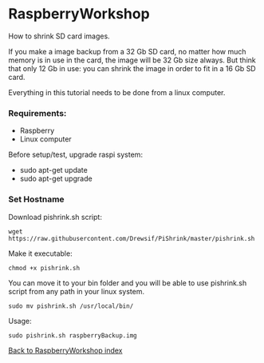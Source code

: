 # RaspberryWorkshop

How to shrink SD card images. 

If you make a image backup from a 32 Gb SD card, no matter how much memory is in use in the card, the image will be 32 Gb size always.
But think that only 12 Gb in use: you can shrink the image in order to fit in a 16 Gb SD card.

Everything in this tutorial needs to be done from a linux computer.

### Requirements:

- Raspberry
- Linux computer

Before setup/test, upgrade raspi system:
- sudo apt-get update
- sudo apt-get upgrade

### Set Hostname

Download pishrink.sh script:

```
wget https://raw.githubusercontent.com/Drewsif/PiShrink/master/pishrink.sh
```
Make it executable:
```
chmod +x pishrink.sh
```
You can move it to your bin folder and you will be able to use pishrink.sh script from any path in your linux system.
```
sudo mv pishrink.sh /usr/local/bin/
```
Usage:
```
sudo pishrink.sh raspberryBackup.img
```

[Back to RaspberryWorkshop index](https://github.com/DiegoMartinezGlez/RaspberryWorkshop)
